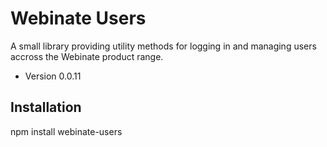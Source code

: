 Webinate Users
===============

A small library providing utility methods for logging in and managing users accross the Webinate product range.

* Version 0.0.11

## Installation

  npm install webinate-users